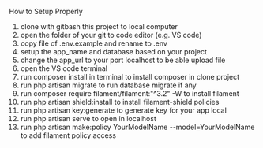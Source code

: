 How to Setup Properly 
1. clone with gitbash this project to local computer
2. open the folder of your git to code editor (e.g. VS code)
4. copy file of .env.example and rename to .env
5. setup the app_name and database based on your project
6. change the app_url to your port localhost to be able upload file
7. open the VS code terminal
8. run composer install in terminal to install composer in clone project
9. run php artisan migrate to run database migrate if any
10. run composer require filament/filament:"^3.2" -W to install filament
11. run php artisan shield:install to install filament-shield policies
12. run php artisan key:generate to generate key for your app local
13. run php artisan serve to open in localhost
14. run php artisan make:policy YourModelName --model=YourModelName to add filament policy access
